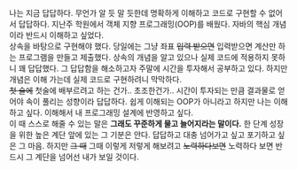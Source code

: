 나는 지금 답답하다. 무언가 알 듯 말 듯한데 명확하게 이해하고 코드로 구현할 수 없어서 답답하다. 지난주 학원에서 객체 지향 프로그래밍(OOP)를 배웠다. 자바의 핵심 개념이라 반드시 이해하고 싶었다.<br>
상속을 바탕으로 구현해야 했다. 당일에는 그냥 좌표 ~~입력 받으면~~ 입력받으면 계산만 하는 프로그램을 만들고 제출했다. 상속의 개념을 알고 있으나 실제 코드에 적용하지 못하니 꽤 답답했다. 그 답답함을 해소하고자 주말에 시간을 투자해서 공부하고 있다. 하지만 개념은 이해 가는데 실제 코드로 구현하려니 막막하다.<br>
~~첫 술에~~ 첫술에 배부르려고 하는 건가.. 초조한건가.. 시간이 투자되는 만큼 결과물로 얻어야 속이 풀리는 성향이라 답답하다. 쉽게 이해되는 OOP가 아니라고 하지만 나는 이해하고 싶다. 이해해서 내 프로그래밍 설계에 반영하고 싶다.<br>
이 때 스스로 해줄 수 있는 말은 **그래도 꾸준하게 물고 늘어지라는 말이다.** 한 단계 성장을 위한 높은 계단 앞에 있는 그 기분은 안다. 답답하고 대충 넘어가고 싶고 포기하고 싶은 그 마음. 하지만 ~~그 때~~ 그때 이렇게 저렇게 해보려고 ~~노력하다보면~~ 노력하다 보면 반드시 그 계단을 넘어선 내가 보일 것이다. 